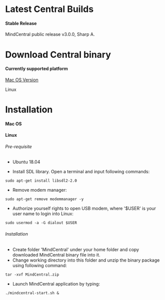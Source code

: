 # Latest Central Builds

#### Stable Release

MindCentral public release v3.0.0, Sharp A.

# Download Central binary

#### Currently supported platform

[Mac OS Version](https://github.com/airmind/MindCentral_Public_Releases/releases/download/MindCentral_v3_0_0_A/MindSkin.dmg)

Linux

# Installation

#### Mac OS





#### Linux

###### Pre-requisite

* Ubuntu 18.04

* Install SDL library. Open a terminal and input following commands:

```
sudo apt-get install libsdl2-2.0
```

* Remove modem manager:

```
sudo apt-get remove modemmanager -y
```

* Authorize yourself rights to open USB modem, where '$USER' is your user name to login into Linux:

```
sudo usermod -a -G dialout $USER
```

###### Installation

* Create folder 'MindCentral' under your home folder and copy downloaded MindCentral binary file into it.
* Change working directory into this folder and unzip the binary package using following command:

```
tar -xvf MindCentral.zip
```

* Launch MindCentral application by typing:

```
./mindcentral-start.sh &
```



